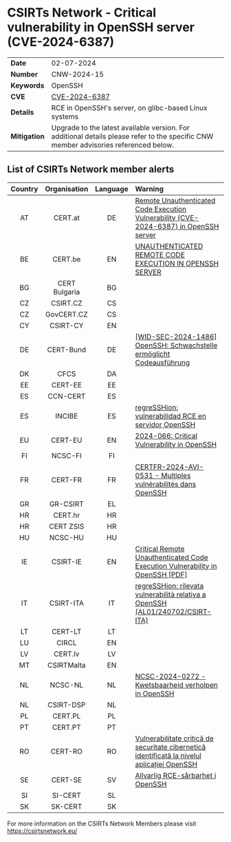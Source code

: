 # CSIRTs Network - Critical vulnerability in OpenSSH server (CVE-2024-6387)
|   |   |
|---|---|
| **Date** | 02-07-2024 |
| **Number** | CNW-2024-15 | 
| **Keywords** | OpenSSH | 
| **CVE** | [CVE-2024-6387](https://www.openssh.com/txt/release-9.8) | 
| **Details** | RCE in OpenSSH's server, on glibc-based Linux systems |
| **Mitigation** | Upgrade to the latest available version. For additional details please refer to the specific CNW member advisories referenced below. |

## List of CSIRTs Network member alerts

| Country | Organisation | Language | Warning |
| :-----: | :----------: | :------: | :------ | 
| AT | CERT.at | DE | [Remote Unauthenticated Code Execution Vulnerability (CVE-2024-6387) in OpenSSH server](https://www.cert.at/de/aktuelles/2024/7/regresshion-remote-unauthenticated-code-execution-vulnerability-cve-2024-6387-in-openssh-server) |
| BE | CERT.be | EN | [UNAUTHENTICATED REMOTE CODE EXECUTION IN OPENSSH SERVER](https://cert.be/en/advisory/warning-unauthenticated-remote-code-execution-openssh-server-patch-immediately) |
| BG | CERT Bulgaria | BG | |
| CZ | CSIRT.CZ | CS | |
| CZ | GovCERT.CZ | CS | |
| CY | CSIRT-CY | EN | |
| DE | CERT-Bund | DE | [[WID-SEC-2024-1486] OpenSSH: Schwachstelle ermöglicht Codeausführung](https://wid.cert-bund.de/portal/wid/securityadvisory?name=WID-SEC-2024-1486) |
| DK | CFCS | DA | |
| EE | CERT-EE | EE | |
| ES | CCN-CERT | ES | |
| ES | INCIBE | ES |  [regreSSHion: vulnerabilidad RCE en servidor OpenSSH](https://www.incibe.es/incibe-cert/alerta-temprana/avisos/vulnerabilidad-de-autenticacion-inadecuada-en-progress-moveit-transfer) |
| EU | CERT-EU | EN | [2024-066: Critical Vulnerability in OpenSSH](https://cert.europa.eu/publications/security-advisories/2024-066/) |
| FI | NCSC-FI | FI | |
| FR | CERT-FR | FR | [CERTFR-2024-AVI-0531 - Multiples vulnérabilités dans OpenSSH ](https://www.cert.ssi.gouv.fr/avis/CERTFR-2024-AVI-0531/) |
| GR | GR-CSIRT | EL | |
| HR | CERT.hr | HR | |
| HR | CERT ZSIS | HR | |
| HU | NCSC-HU | HU | |
| IE | CSIRT-IE | EN | [Critical Remote Unauthenticated Code Execution Vulnerability in OpenSSH [PDF]](https://www.ncsc.gov.ie/pdfs/2407010161_Critical_Vulnerability_OpenSSH.pdf) |
| IT | CSIRT-ITA | IT | [regreSSHion: rilevata vulnerabilità relativa a OpenSSH (AL01/240702/CSIRT-ITA)](https://www.csirt.gov.it/contenuti/regresshion-rilevata-vulnerabilita-relativa-a-openssh-al01-240702-csirt-ita) |
| LT | CERT-LT | LT | |
| LU | CIRCL | EN | |
| LV | CERT.lv | LV | |
| MT | CSIRTMalta | EN | |
| NL | NCSC-NL | NL | [NCSC-2024-0272 - Kwetsbaarheid verholpen in OpenSSH](https://advisories.ncsc.nl/advisory?id=NCSC-2024-0272) |
| NL | CSIRT-DSP | NL | |
| PL | CERT.PL | PL | |
| PT | CERT.PT | PT | |
| RO | CERT-RO | RO | [Vulnerabilitate critică de securitate cibernetică identificată la nivelul aplicației OpenSSH](https://dnsc.ro/citeste/alerta-vulnerabilitate-critica-de-securitate-cibernetica-identificata-la-nivelul-aplicatiei-openssh) |
| SE | CERT-SE | SV | [Allvarlig RCE-sårbarhet i OpenSSH](https://www.cert.se/2024/07/kritisk-rce-sarbarhet-i-openssh.html) |
| SI | SI-CERT | SL | |
| SK | SK-CERT | SK | |

 

For more information on the CSIRTs Network Members please visit https://csirtsnetwork.eu/ 
